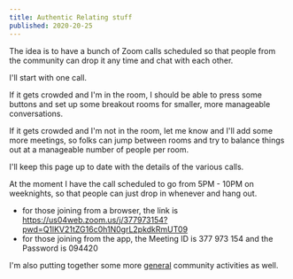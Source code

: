 ```yaml
---
title: Authentic Relating stuff
published: 2020-20-25
---
```


The idea is to have a bunch of Zoom calls scheduled so that people from the community can drop it any time and chat with each other.

I'll start with one call.

If it gets crowded and I'm in the room, I should be able to press some buttons and set up some breakout rooms for smaller, more manageable conversations.

If it gets crowded and I'm not in the room, let me know and I'll add some more meetings, so folks can jump between rooms and try to balance things out at a manageable number of people per room.

I'll keep this page up to date with the details of the various calls.

At the moment I have the call scheduled to go from 5PM - 10PM on weeknights, so that people can just drop in whenever and hang out.

- for those joining from a browser, the link is https://us04web.zoom.us/j/377973154?pwd=Q1lKV21tZG16c0h1N0grL2pkdkRmUT09
- for those joining from the app, the Meeting ID is 377 973 154 and the Password is 094420

I'm also putting together some more [general](./general.html) community activities as well.
